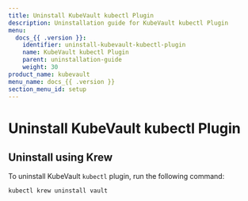 ```yaml
---
title: Uninstall KubeVault kubectl Plugin
description: Uninstallation guide for KubeVault kubectl Plugin
menu:
  docs_{{ .version }}:
    identifier: uninstall-kubevault-kubectl-plugin
    name: KubeVault kubectl Plugin
    parent: uninstallation-guide
    weight: 30
product_name: kubevault
menu_name: docs_{{ .version }}
section_menu_id: setup
---
```


# Uninstall KubeVault kubectl Plugin

## Uninstall using Krew

To uninstall KubeVault `kubectl` plugin, run the following command:

```bash
kubectl krew uninstall vault
```
